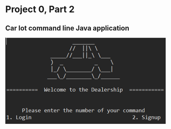 # Project 0, Part 2
## Car lot command line Java application
![Command Line Screenshot](./cli_screenshot.PNG)